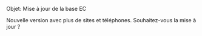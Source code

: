Objet: Mise à jour de la base EC

Nouvelle version avec plus de sites et téléphones. Souhaitez-vous la mise à jour ?